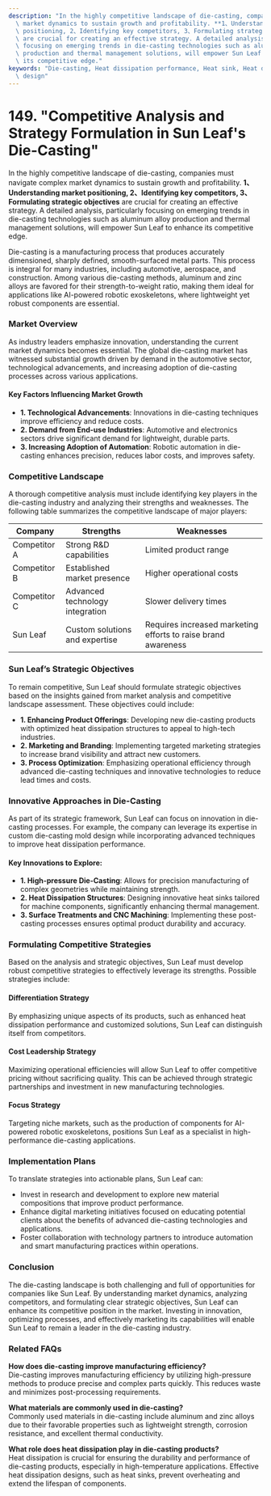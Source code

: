 ```yaml
---
description: "In the highly competitive landscape of die-casting, companies must navigate complex\
  \ market dynamics to sustain growth and profitability. **1、Understanding market\
  \ positioning, 2、Identifying key competitors, 3、Formulating strategic objectives**\
  \ are crucial for creating an effective strategy. A detailed analysis, particularly\
  \ focusing on emerging trends in die-casting technologies such as aluminum alloy\
  \ production and thermal management solutions, will empower Sun Leaf to enhance\
  \ its competitive edge."
keywords: "Die-casting, Heat dissipation performance, Heat sink, Heat dissipation optimization\
  \ design"
---
```

# 149. "Competitive Analysis and Strategy Formulation in Sun Leaf's Die-Casting"

In the highly competitive landscape of die-casting, companies must navigate complex market dynamics to sustain growth and profitability. **1、Understanding market positioning, 2、Identifying key competitors, 3、Formulating strategic objectives** are crucial for creating an effective strategy. A detailed analysis, particularly focusing on emerging trends in die-casting technologies such as aluminum alloy production and thermal management solutions, will empower Sun Leaf to enhance its competitive edge.

Die-casting is a manufacturing process that produces accurately dimensioned, sharply defined, smooth-surfaced metal parts. This process is integral for many industries, including automotive, aerospace, and construction. Among various die-casting methods, aluminum and zinc alloys are favored for their strength-to-weight ratio, making them ideal for applications like AI-powered robotic exoskeletons, where lightweight yet robust components are essential.

### Market Overview

As industry leaders emphasize innovation, understanding the current market dynamics becomes essential. The global die-casting market has witnessed substantial growth driven by demand in the automotive sector, technological advancements, and increasing adoption of die-casting processes across various applications.

#### Key Factors Influencing Market Growth
- **1. Technological Advancements**: Innovations in die-casting techniques improve efficiency and reduce costs.
- **2. Demand from End-use Industries**: Automotive and electronics sectors drive significant demand for lightweight, durable parts.
- **3. Increasing Adoption of Automation**: Robotic automation in die-casting enhances precision, reduces labor costs, and improves safety.

### Competitive Landscape

A thorough competitive analysis must include identifying key players in the die-casting industry and analyzing their strengths and weaknesses. The following table summarizes the competitive landscape of major players:

| Company           | Strengths                         | Weaknesses                     |
|-------------------|----------------------------------|--------------------------------|
| Competitor A      | Strong R&D capabilities          | Limited product range          |
| Competitor B      | Established market presence      | Higher operational costs       |
| Competitor C      | Advanced technology integration  | Slower delivery times          |
| Sun Leaf          | Custom solutions and expertise    | Requires increased marketing efforts to raise brand awareness |

### Sun Leaf’s Strategic Objectives

To remain competitive, Sun Leaf should formulate strategic objectives based on the insights gained from market analysis and competitive landscape assessment. These objectives could include:

- **1. Enhancing Product Offerings**: Developing new die-casting products with optimized heat dissipation structures to appeal to high-tech industries.
- **2. Marketing and Branding**: Implementing targeted marketing strategies to increase brand visibility and attract new customers.
- **3. Process Optimization**: Emphasizing operational efficiency through advanced die-casting techniques and innovative technologies to reduce lead times and costs.

### Innovative Approaches in Die-Casting

As part of its strategic framework, Sun Leaf can focus on innovation in die-casting processes. For example, the company can leverage its expertise in custom die-casting mold design while incorporating advanced techniques to improve heat dissipation performance. 

#### Key Innovations to Explore:
- **1. High-pressure Die-Casting**: Allows for precision manufacturing of complex geometries while maintaining strength.
- **2. Heat Dissipation Structures**: Designing innovative heat sinks tailored for machine components, significantly enhancing thermal management.
- **3. Surface Treatments and CNC Machining**: Implementing these post-casting processes ensures optimal product durability and accuracy.

### Formulating Competitive Strategies

Based on the analysis and strategic objectives, Sun Leaf must develop robust competitive strategies to effectively leverage its strengths. Possible strategies include:

#### Differentiation Strategy
By emphasizing unique aspects of its products, such as enhanced heat dissipation performance and customized solutions, Sun Leaf can distinguish itself from competitors.

#### Cost Leadership Strategy
Maximizing operational efficiencies will allow Sun Leaf to offer competitive pricing without sacrificing quality. This can be achieved through strategic partnerships and investment in new manufacturing technologies.

#### Focus Strategy
Targeting niche markets, such as the production of components for AI-powered robotic exoskeletons, positions Sun Leaf as a specialist in high-performance die-casting applications.

### Implementation Plans

To translate strategies into actionable plans, Sun Leaf can:

- Invest in research and development to explore new material compositions that improve product performance.
- Enhance digital marketing initiatives focused on educating potential clients about the benefits of advanced die-casting technologies and applications.
- Foster collaboration with technology partners to introduce automation and smart manufacturing practices within operations.

### Conclusion

The die-casting landscape is both challenging and full of opportunities for companies like Sun Leaf. By understanding market dynamics, analyzing competitors, and formulating clear strategic objectives, Sun Leaf can enhance its competitive position in the market. Investing in innovation, optimizing processes, and effectively marketing its capabilities will enable Sun Leaf to remain a leader in the die-casting industry.

### Related FAQs

**How does die-casting improve manufacturing efficiency?**  
Die-casting improves manufacturing efficiency by utilizing high-pressure methods to produce precise and complex parts quickly. This reduces waste and minimizes post-processing requirements.

**What materials are commonly used in die-casting?**  
Commonly used materials in die-casting include aluminum and zinc alloys due to their favorable properties such as lightweight strength, corrosion resistance, and excellent thermal conductivity.

**What role does heat dissipation play in die-casting products?**  
Heat dissipation is crucial for ensuring the durability and performance of die-casting products, especially in high-temperature applications. Effective heat dissipation designs, such as heat sinks, prevent overheating and extend the lifespan of components.
